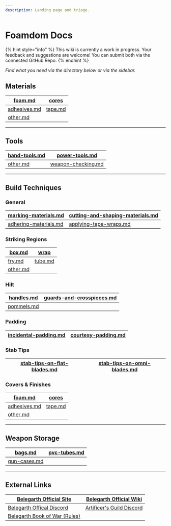 ```yaml
---
description: Landing page and triage.
---
```


# Foamdom Docs

{% hint style="info" %}
This wiki is currently a work in progress. Your feedback and suggestions are welcome! You can submit both via the connected GitHub Repo.
{% endhint %}

_Find what you need via the directory below or via the sidebar._

## Materials

| [foam.md](materials/foam.md "mention")           | [cores](materials/cores/ "mention")    |
| ------------------------------------------------ | -------------------------------------- |
| [adhesives.md](materials/adhesives.md "mention") | [tape.md](materials/tape.md "mention") |
| [other.md](materials/other.md "mention")         |                                        |

***

## Tools

| [hand-tools.md](tools/weapon-crafting/hand-tools.md "mention") | [power-tools.md](tools/weapon-crafting/power-tools.md "mention") |
| -------------------------------------------------------------- | ---------------------------------------------------------------- |
| [other.md](tools/weapon-crafting/other.md "mention")           | [weapon-checking.md](tools/weapon-checking.md "mention")         |

***

## Build Techniques

### General

| [marking-materials.md](build-techniques/general/marking-materials.md "mention")   | [cutting-and-shaping-materials.md](build-techniques/general/cutting-and-shaping-materials.md "mention") |
| --------------------------------------------------------------------------------- | ------------------------------------------------------------------------------------------------------- |
| [adhering-materials.md](build-techniques/general/adhering-materials.md "mention") | [applying-tape-wraps.md](build-techniques/general/applying-tape-wraps.md "mention")                     |

### Striking Regions

| [box.md](build-techniques/general/foam-layups/box.md "mention")     | [wrap](build-techniques/general/foam-layups/wrap/ "mention")      |
| ------------------------------------------------------------------- | ----------------------------------------------------------------- |
| [fry.md](build-techniques/general/foam-layups/fry.md "mention")     | [tube.md](build-techniques/general/foam-layups/tube.md "mention") |
| [other.md](build-techniques/general/foam-layups/other.md "mention") |                                                                   |

### Hilt

| [handles.md](build-techniques/hilt/handles.md "mention") | [guards-and-crosspieces.md](build-techniques/hilt/guards-and-crosspieces.md "mention") |
| -------------------------------------------------------- | -------------------------------------------------------------------------------------- |
| [pommels.md](build-techniques/hilt/pommels.md "mention") |                                                                                        |

### Padding

| [incidental-padding.md](build-techniques/padding/incidental-padding.md "mention") | [courtesy-padding.md](build-techniques/padding/courtesy-padding.md "mention") |
| --------------------------------------------------------------------------------- | ----------------------------------------------------------------------------- |

### Stab Tips

| [stab-tips-on-flat-blades.md](build-techniques/stab-tips/stab-tips-on-flat-blades.md "mention") | [stab-tips-on-omni-blades.md](build-techniques/stab-tips/stab-tips-on-omni-blades.md "mention") |
| ----------------------------------------------------------------------------------------------- | ----------------------------------------------------------------------------------------------- |

### Covers & Finishes

| [foam.md](materials/foam.md "mention")           | [cores](materials/cores/ "mention")    |
| ------------------------------------------------ | -------------------------------------- |
| [adhesives.md](materials/adhesives.md "mention") | [tape.md](materials/tape.md "mention") |
| [other.md](materials/other.md "mention")         |                                        |

***

## Weapon Storage

| [bags.md](weapon-storage/bags.md "mention")           | [pvc-tubes.md](weapon-storage/pvc-tubes.md "mention") |
| ----------------------------------------------------- | ----------------------------------------------------- |
| [gun-cases.md](weapon-storage/gun-cases.md "mention") |                                                       |

***

## External Links

| [Belegarth Official Site](https://www.geddon.org/)                       | [Belegarth Official Wiki](https://geddon.org/Belegarth)    |
| ------------------------------------------------------------------------ | ---------------------------------------------------------- |
| [Belegarth Offical Discord](https://discord.gg/yvRPhVt7x5)               | [Artificer's Guild Discord](https://discord.gg/qCAt4V6CJw) |
| [Belegarth Book of War (Rules)](https://geddon.org/Category:Book_of_War) |                                                            |
